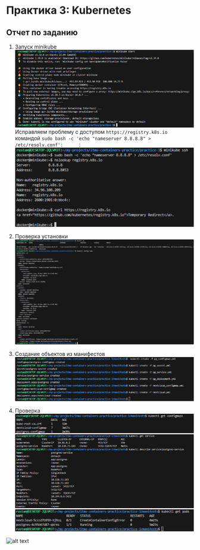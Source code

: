 # Практика 3: Kubernetes

## Отчет по заданию
1. Запуск minikube
![alt text](images/image.png)
Исправляем проблему с доступом `https://registry.k8s.io` командой `sudo bash -c 'echo "nameserver 8.8.8.8" > /etc/resolv.conf':     
`:
![alt text](images/fix_minikube.png)

2. Проверка установки
![alt text](images/check_install.png)

3. Создание объектов из манифестов
![alt text](images/create.png)

4. Проверка     
![alt text](images/check1.png)
![alt text](images/check2.png)
![alt text](images/check3.png)


![alt text](image.png)